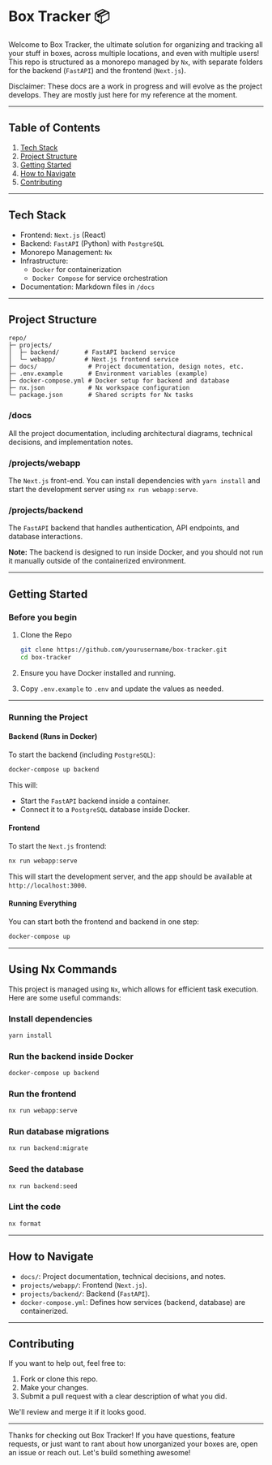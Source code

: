 # Box Tracker 📦

Welcome to Box Tracker, the ultimate solution for organizing and tracking all your stuff in boxes, across multiple locations, and even with multiple users! This repo is structured as a monorepo managed by `Nx`, with separate folders for the backend (`FastAPI`) and the frontend (`Next.js`).

Disclaimer: These docs are a work in progress and will evolve as the project develops. They are mostly just here for my reference at the moment.

---

## Table of Contents

1. [Tech Stack](#tech-stack)
2. [Project Structure](#project-structure)
3. [Getting Started](#getting-started)
4. [How to Navigate](#how-to-navigate)
5. [Contributing](#contributing)

---

## Tech Stack

- Frontend: `Next.js` (React)
- Backend: `FastAPI` (Python) with `PostgreSQL`
- Monorepo Management: `Nx`
- Infrastructure:
  - `Docker` for containerization
  - `Docker Compose` for service orchestration
- Documentation: Markdown files in `/docs`

---

## Project Structure

```plaintext
repo/
├─ projects/
│  ├─ backend/       # FastAPI backend service
│  └─ webapp/        # Next.js frontend service
├─ docs/              # Project documentation, design notes, etc.
├─ .env.example       # Environment variables (example)
├─ docker-compose.yml # Docker setup for backend and database
├─ nx.json            # Nx workspace configuration
└─ package.json       # Shared scripts for Nx tasks
```

### /docs

All the project documentation, including architectural diagrams, technical decisions, and implementation notes.

### /projects/webapp

The `Next.js` front-end. You can install dependencies with `yarn install` and start the development server using `nx run webapp:serve`.

### /projects/backend

The `FastAPI` backend that handles authentication, API endpoints, and database interactions.

**Note:** The backend is designed to run inside Docker, and you should not run it manually outside of the containerized environment.

---

## Getting Started

### Before you begin

1. Clone the Repo

   ```bash
   git clone https://github.com/yourusername/box-tracker.git
   cd box-tracker
   ```

2. Ensure you have Docker installed and running.
3. Copy `.env.example` to `.env` and update the values as needed.

---

### Running the Project

#### Backend (Runs in Docker)

To start the backend (including `PostgreSQL`):

```bash
docker-compose up backend
```

This will:

- Start the `FastAPI` backend inside a container.
- Connect it to a `PostgreSQL` database inside Docker.

#### Frontend

To start the `Next.js` frontend:

```bash
nx run webapp:serve
```

This will start the development server, and the app should be available at `http://localhost:3000`.

#### Running Everything

You can start both the frontend and backend in one step:

```bash
docker-compose up
```

---

## Using Nx Commands

This project is managed using `Nx`, which allows for efficient task execution.
Here are some useful commands:

### Install dependencies

```bash
yarn install
```

### Run the backend inside Docker

```bash
docker-compose up backend
```

### Run the frontend

```bash
nx run webapp:serve
```

### Run database migrations

```bash
nx run backend:migrate
```

### Seed the database

```bash
nx run backend:seed
```

### Lint the code

```bash
nx format
```

---

## How to Navigate

- `docs/`: Project documentation, technical decisions, and notes.
- `projects/webapp/`: Frontend (`Next.js`).
- `projects/backend/`: Backend (`FastAPI`).
- `docker-compose.yml`: Defines how services (backend, database) are containerized.

---

## Contributing

If you want to help out, feel free to:

1. Fork or clone this repo.
2. Make your changes.
3. Submit a pull request with a clear description of what you did.

We'll review and merge it if it looks good.

---

Thanks for checking out Box Tracker! If you have questions, feature requests, or just want to rant about how unorganized your boxes are, open an issue or reach out. Let's build something awesome!
